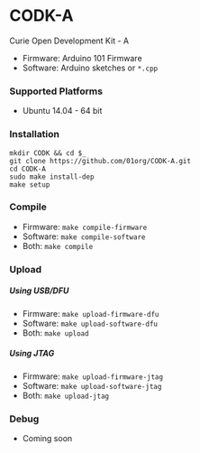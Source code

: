 # CODK-A

Curie Open Development Kit - A

  - Firmware: Arduino 101 Firmware
  - Software: Arduino sketches or `*.cpp`

### Supported Platforms
 - Ubuntu 14.04 - 64 bit

### Installation
```
mkdir CODK && cd $_
git clone https://github.com/01org/CODK-A.git
cd CODK-A
sudo make install-dep
make setup
```

### Compile
- Firmware: `make compile-firmware`
- Software: `make compile-software`
- Both: `make compile`

### Upload

##### Using USB/DFU
- Firmware: `make upload-firmware-dfu`
- Software: `make upload-software-dfu`
- Both: `make upload`

##### Using JTAG
- Firmware: `make upload-firmware-jtag`
- Software: `make upload-software-jtag`
- Both: `make upload-jtag`

### Debug
- Coming soon

